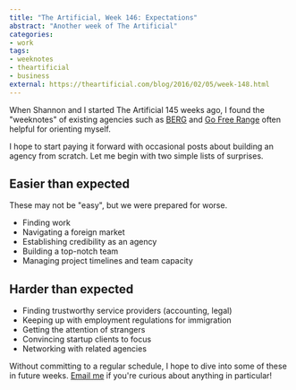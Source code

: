 ```yaml
---
title: "The Artificial, Week 146: Expectations"
abstract: "Another week of The Artificial"
categories:
- work
tags:
- weeknotes
- theartificial
- business
external: https://theartificial.com/blog/2016/02/05/week-148.html
---
```


When Shannon and I started The Artificial 145 weeks ago, I found the "weeknotes" of existing agencies such as [BERG](http://berglondon.com/blog/2009/08/05/week-217/) and [Go Free Range](http://gofreerange.com/week-138) often helpful for orienting myself.

I hope to start paying it forward with occasional posts about building an agency from scratch. Let me begin with two simple lists of surprises.

## Easier than expected

These may not be "easy", but we were prepared for worse.

- Finding work
- Navigating a foreign market
- Establishing credibility as an agency
- Building a top-notch team
- Managing project timelines and team capacity

## Harder than expected

- Finding trustworthy service providers (accounting, legal)
- Keeping up with employment regulations for immigration
- Getting the attention of strangers
- Convincing startup clients to focus
- Networking with related agencies

Without committing to a regular schedule, I hope to dive into some of these in future weeks. [Email me](mailto:hans@theartificial.nl) if you're curious about anything in particular!
